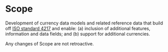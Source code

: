# Scope

Development of currency data models and related reference data that build off [ISO standard 4217](https://www.iso.org/iso-4217-currency-codes.html) and enable: (a) inclusion of additional features, information and data fields; and (b) support for additional currencies.

Any changes of Scope are not retroactive. 
